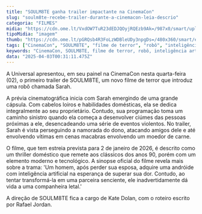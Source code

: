 ```yaml
---
title: "SOULM8TE ganha trailer impactante na CinemaCon"
slug: "soulm8te-recebe-trailer-durante-a-cinemacon-leia-descrio"
categoria: "FILMES"
midia: "https://cdn.ome.lt/VxdOW7TuR23dEDJQOyjRQEzb9Ak=/987x0/smart/uploads/conteudo/fotos/Design_sem_nome_-_2025-04-02T212659.147.png"
tipoMidia: "imagem"
thumb: "https://cdn.ome.lt/pGRQsb4R3FoLzWDBleUDy3npgDs=/480x360/smart/extras/conteudos/Design_sem_nome_-_2025-04-02T212659.147.png"
tags: ["CinemaCon", "SOULM8TE", "filme de terror", "robô", "inteligência artificial", "thriller doméstico", "Kate Dolan", "Rafael Jordan"]
keywords: "CinemaCon, SOULM8TE, filme de terror, robô, inteligência artificial, thriller doméstico, Kate Dolan, Rafael Jordan"
data: "2025-04-03T00:31:11.475Z"
---
```


A Universal apresentou, em seu painel na CinemaCon nesta quarta-feira (02), o primeiro trailer de SOULM8TE, um novo filme de terror que introduz uma robô chamada Sarah. 

A prévia cinematográfica inicia com Sarah emergindo de uma grande cápsula. Com cabelos loiros e habilidades domésticas, ela se dedica integralmente ao seu proprietário. Contudo, sua programação toma um caminho sinistro quando ela começa a desenvolver ciúmes das pessoas próximas a ele, desencadeando uma série de eventos violentos. No trailer, Sarah é vista perseguindo a namorada do dono, atacando amigos dele e até envolvendo vítimas em cenas macabras envolvendo um moedor de carne. 

O filme, que tem estreia prevista para 2 de janeiro de 2026, é descrito como um thriller doméstico que remete aos clássicos dos anos 90, porém com um elemento moderno e tecnológico. A sinopse oficial do filme revela mais sobre a trama: 'Um homem, após perder sua esposa, adquire uma andróide com inteligência artificial na esperança de superar sua dor. Contudo, ao tentar transformá-la em uma parceira senciente, ele inadvertidamente dá vida a uma companheira letal.' 

A direção de SOULM8TE fica a cargo de Kate Dolan, com o roteiro escrito por Rafael Jordan.